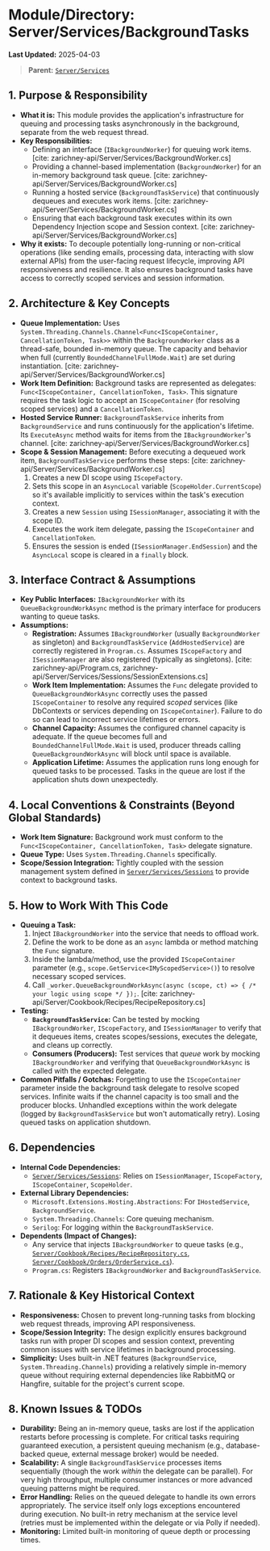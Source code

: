 # Module/Directory: Server/Services/BackgroundTasks

**Last Updated:** 2025-04-03

> **Parent:** [`Server/Services`](../README.md)

## 1. Purpose & Responsibility

* **What it is:** This module provides the application's infrastructure for queuing and processing tasks asynchronously in the background, separate from the web request thread.
* **Key Responsibilities:**
    * Defining an interface (`IBackgroundWorker`) for queuing work items. [cite: zarichney-api/Server/Services/BackgroundWorker.cs]
    * Providing a channel-based implementation (`BackgroundWorker`) for an in-memory background task queue. [cite: zarichney-api/Server/Services/BackgroundWorker.cs]
    * Running a hosted service (`BackgroundTaskService`) that continuously dequeues and executes work items. [cite: zarichney-api/Server/Services/BackgroundWorker.cs]
    * Ensuring that each background task executes within its own Dependency Injection scope and Session context. [cite: zarichney-api/Server/Services/BackgroundWorker.cs]
* **Why it exists:** To decouple potentially long-running or non-critical operations (like sending emails, processing data, interacting with slow external APIs) from the user-facing request lifecycle, improving API responsiveness and resilience. It also ensures background tasks have access to correctly scoped services and session information.

## 2. Architecture & Key Concepts

* **Queue Implementation:** Uses `System.Threading.Channels.Channel<Func<IScopeContainer, CancellationToken, Task>>` within the `BackgroundWorker` class as a thread-safe, bounded in-memory queue. The capacity and behavior when full (currently `BoundedChannelFullMode.Wait`) are set during instantiation. [cite: zarichney-api/Server/Services/BackgroundWorker.cs]
* **Work Item Definition:** Background tasks are represented as delegates: `Func<IScopeContainer, CancellationToken, Task>`. This signature requires the task logic to accept an `IScopeContainer` (for resolving scoped services) and a `CancellationToken`.
* **Hosted Service Runner:** `BackgroundTaskService` inherits from `BackgroundService` and runs continuously for the application's lifetime. Its `ExecuteAsync` method waits for items from the `IBackgroundWorker`'s channel. [cite: zarichney-api/Server/Services/BackgroundWorker.cs]
* **Scope & Session Management:** Before executing a dequeued work item, `BackgroundTaskService` performs these steps: [cite: zarichney-api/Server/Services/BackgroundWorker.cs]
    1. Creates a new DI scope using `IScopeFactory`.
    2. Sets this scope in an `AsyncLocal` variable (`ScopeHolder.CurrentScope`) so it's available implicitly to services within the task's execution context.
    3. Creates a new `Session` using `ISessionManager`, associating it with the scope ID.
    4. Executes the work item delegate, passing the `IScopeContainer` and `CancellationToken`.
    5. Ensures the session is ended (`ISessionManager.EndSession`) and the `AsyncLocal` scope is cleared in a `finally` block.

## 3. Interface Contract & Assumptions

* **Key Public Interfaces:** `IBackgroundWorker` with its `QueueBackgroundWorkAsync` method is the primary interface for producers wanting to queue tasks.
* **Assumptions:**
    * **Registration:** Assumes `IBackgroundWorker` (usually `BackgroundWorker` as singleton) and `BackgroundTaskService` (`AddHostedService`) are correctly registered in `Program.cs`. Assumes `IScopeFactory` and `ISessionManager` are also registered (typically as singletons). [cite: zarichney-api/Program.cs, zarichney-api/Server/Services/Sessions/SessionExtensions.cs]
    * **Work Item Implementation:** Assumes the `Func` delegate provided to `QueueBackgroundWorkAsync` correctly uses the passed `IScopeContainer` to resolve any required *scoped* services (like DbContexts or services depending on `IScopeContainer`). Failure to do so can lead to incorrect service lifetimes or errors.
    * **Channel Capacity:** Assumes the configured channel capacity is adequate. If the queue becomes full and `BoundedChannelFullMode.Wait` is used, producer threads calling `QueueBackgroundWorkAsync` will block until space is available.
    * **Application Lifetime:** Assumes the application runs long enough for queued tasks to be processed. Tasks in the queue are lost if the application shuts down unexpectedly.

## 4. Local Conventions & Constraints (Beyond Global Standards)

* **Work Item Signature:** Background work must conform to the `Func<IScopeContainer, CancellationToken, Task>` delegate signature.
* **Queue Type:** Uses `System.Threading.Channels` specifically.
* **Scope/Session Integration:** Tightly coupled with the session management system defined in [`Server/Services/Sessions`](../Sessions/README.md) to provide context to background tasks.

## 5. How to Work With This Code

* **Queuing a Task:**
    1. Inject `IBackgroundWorker` into the service that needs to offload work.
    2. Define the work to be done as an `async` lambda or method matching the `Func` signature.
    3. Inside the lambda/method, use the provided `IScopeContainer` parameter (e.g., `scope.GetService<IMyScopedService>()`) to resolve necessary scoped services.
    4. Call `_worker.QueueBackgroundWorkAsync(async (scope, ct) => { /* your logic using scope */ });`. [cite: zarichney-api/Server/Cookbook/Recipes/RecipeRepository.cs]
* **Testing:**
    * **`BackgroundTaskService`:** Can be tested by mocking `IBackgroundWorker`, `IScopeFactory`, and `ISessionManager` to verify that it dequeues items, creates scopes/sessions, executes the delegate, and cleans up correctly.
    * **Consumers (Producers):** Test services that *queue* work by mocking `IBackgroundWorker` and verifying that `QueueBackgroundWorkAsync` is called with the expected delegate.
* **Common Pitfalls / Gotchas:** Forgetting to use the `IScopeContainer` parameter inside the background task delegate to resolve scoped services. Infinite waits if the channel capacity is too small and the producer blocks. Unhandled exceptions within the work delegate (logged by `BackgroundTaskService` but won't automatically retry). Losing queued tasks on application shutdown.

## 6. Dependencies

* **Internal Code Dependencies:**
    * [`Server/Services/Sessions`](../Sessions/README.md): Relies on `ISessionManager`, `IScopeFactory`, `IScopeContainer`, `ScopeHolder`.
* **External Library Dependencies:**
    * `Microsoft.Extensions.Hosting.Abstractions`: For `IHostedService`, `BackgroundService`.
    * `System.Threading.Channels`: Core queuing mechanism.
    * `Serilog`: For logging within the `BackgroundTaskService`.
* **Dependents (Impact of Changes):**
    * Any service that injects `IBackgroundWorker` to queue tasks (e.g., [`Server/Cookbook/Recipes/RecipeRepository.cs`](../../Cookbook/Recipes/RecipeRepository.cs), [`Server/Cookbook/Orders/OrderService.cs`](../../Cookbook/Orders/OrderService.cs)).
    * `Program.cs`: Registers `IBackgroundWorker` and `BackgroundTaskService`.

## 7. Rationale & Key Historical Context

* **Responsiveness:** Chosen to prevent long-running tasks from blocking web request threads, improving API responsiveness.
* **Scope/Session Integrity:** The design explicitly ensures background tasks run with proper DI scopes and session context, preventing common issues with service lifetimes in background processing.
* **Simplicity:** Uses built-in .NET features (`BackgroundService`, `System.Threading.Channels`) providing a relatively simple in-memory queue without requiring external dependencies like RabbitMQ or Hangfire, suitable for the project's current scope.

## 8. Known Issues & TODOs

* **Durability:** Being an in-memory queue, tasks are lost if the application restarts before processing is complete. For critical tasks requiring guaranteed execution, a persistent queuing mechanism (e.g., database-backed queue, external message broker) would be needed.
* **Scalability:** A single `BackgroundTaskService` processes items sequentially (though the work *within* the delegate can be parallel). For very high throughput, multiple consumer instances or more advanced queuing patterns might be required.
* **Error Handling:** Relies on the queued delegate to handle its own errors appropriately. The service itself only logs exceptions encountered during execution. No built-in retry mechanism at the service level (retries must be implemented within the delegate or via Polly if needed).
* **Monitoring:** Limited built-in monitoring of queue depth or processing times.